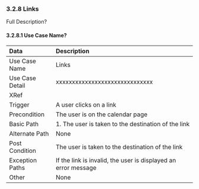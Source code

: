 ### 3.2.8 Links

Full Description?

#### 3.2.8.1 Use Case Name?

| Data          | Description |
|:--------------| :--------------|
|Use Case Name  | Links|
|Use Case Detail| xxxxxxxxxxxxxxxxxxxxxxxxxxxxxx |
|XRef           | |
|Trigger        | A user clicks on a link|
|Precondition   | The user is on the calendar page|
|Basic Path	    | 1. The user is taken to the destination of the link|
|Alternate Path | None|
|Post Condition	| The user is taken to the destination of the link|
|Exception Paths| If the link is invalid, the user is displayed an error message|
|Other		      | None|
